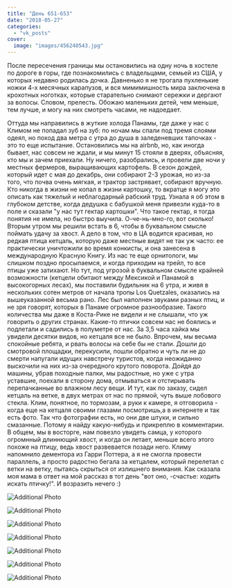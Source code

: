```yaml
---
title: "День 651-653"
date: "2018-05-27"
categories: 
  - "vk_posts"
cover:
  image: "images/456240543.jpg"
---
```


После пересечения границы мы остановились на одну ночь в хостеле по дороге в горы, где познакомились с владельцами, семьей из США, у которых недавно родилась дочка. Давненько я не трогала пухленькие ножки 4-х месячных карапузов, и вся мимимишность мира заключена в крохотных ноготках, которые старательно снимают сережки и дергают за волосы. Словом, прелесть. Обожаю маленьких детей, чем меньше, тем лучше, и могу на них смотреть часами, не надоедает.

<!--more-->

Оттуда мы направились в жуткие холода Панамы, где даже у нас с Климом не попадал зуб на зуб: по ночам мы спали под тремя слоями одеял, но поход два метра с утра до душа в заледеневших тапочках - это то еще испытание. Остановились мы на airbnb, но, как иногда бывает, нас совсем не ждали, и мы минут 15 стояли в дверях, объясняя, кто мы и зачем приехали. Ну ничего, разобрались, и провели две ночи у местных фермеров, выращивающих картофель. В сезон дождей, который идет с мая до декабрь, они собирают 2-3 урожая, но из-за того, что почва очень мягкая, и трактор застрявает, собирают вручную. Кто никогда в жизни не копал в жизни картошку, то вкратце я могу это описать как тяжелый и неблагодарный рабский труд. Узнала я об этом в глубоком детстве, когда дедушка с бабушкой меня привезли куда-то в поле и сказали "у нас тут гектар картошки". Что такое гектар, я тогда понятия не имела, но быстро выучила. О-че-нь-мно-го, вот сколько! Вторым утром мы решили встать в 6, чтобы в буквальном смысле поймать удачу за хвост. А дело в том, что в ЦА водится красивая, но редкая птица кетцаль, которую даже местные видят не так уж часто: ее практически уничтожили во время конкисты, и она занесена в международную Красную Книгу. Из нас те еще орнитологи, мы слишком поздно просыпаемся, и когда приходим на трейл, то все птицы уже затихают. Но тут, под угрозой в буквальном смысле крайней возможности (кетцели обитают между Мексикой и Панамой в высокогорных лесах), мы поставили будильник на 6 утра, и живя в нескольких сотен метров от начала тропы Los Quetzales, оказались на вышеуказанной весьма рано. Лес был наполнен звуками разных птиц, и не зря говорят, которых в Панаме огромное разнообразие. Такого количества мы даже в Коста-Рике не видели и не слышали, что уж говорить о других странах. Какие-то птички совсем нас не боялись и подлетали и садились в полуметре от нас. За 3,5 часа хайка мы увидели десятки видов, но кетцаля все не было. Впрочем, мы весьма спокойные ребята, и рвать волосы на себе бы не стали. Дошли до смотровой площадки, перекусили, пошли обратно и чуть ли не до смерти напугали идущих навстречу туристов, когда неожиданно выскочили на них из-за очередного крутого поворота. Дойдя до машины, убрав походные палки, мы радостные, но уже с утра уставшие, поехали в сторону дома, отмываться и отстирывать перепачканные во влажном лесу вещи. И тут, как по заказу, сидел кетцаль на ветке, в двух метрах от нас по прямой, чуть выше лобового стекла. Клим, понятное, по тормозам, а руки к камере, я отговорила - когда еще на кетцаля своими глазами посмотришь,а в интернете и так есть фото. Так что фотографии есть, но они две штуки, и сильно смазанные. Потому я найду какую-нибудь и прикреплю в комментарии. В общем, мы в восторге, нам повезло увидеть самца, у которого огромнный длиннющий хвост, и когда он летает, меньше всего этого похоже на птицу, ведь хвост развевается позади него. Климу напомнило дементора из Гарри Поттера, а я не смогла провести параллель, а просто радостно бегала за кетцалем, который перелетал с ветки на ветку, пытаясь скрыться от излишнего внимания. Как сказала моя мама в ответ на мой рассказ в тот день "вот оно, -счастье: ходить искать птичку!". И возразить нечего :)

![Additional Photo](https://vodpop.ru/wp-content/uploads/2023/07/456240544.jpg)

![Additional Photo](https://vodpop.ru/wp-content/uploads/2023/07/456240545.jpg)

![Additional Photo](https://vodpop.ru/wp-content/uploads/2023/07/456240546.jpg)

![Additional Photo](https://vodpop.ru/wp-content/uploads/2023/07/456240547.jpg)

![Additional Photo](https://vodpop.ru/wp-content/uploads/2023/07/456240548.jpg)

![Additional Photo](https://vodpop.ru/wp-content/uploads/2023/07/456240549.jpg)

![Additional Photo](https://vodpop.ru/wp-content/uploads/2023/07/456240550.jpg)
